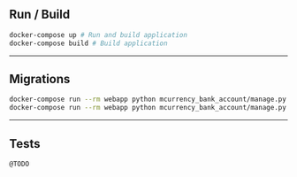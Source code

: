 ## Run / Build
```bash
docker-compose up # Run and build application
docker-compose build # Build application
```
---
## Migrations
```bash
docker-compose run --rm webapp python mcurrency_bank_account/manage.py db migrate # detect migrations
docker-compose run --rm webapp python mcurrency_bank_account/manage.py db upgrade # apply migrations to db
```
---
## Tests
```bash
@TODO
```